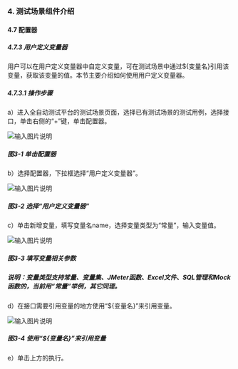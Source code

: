 ### 4. 测试场景组件介绍

#### 4.7 配置器

##### 4.7.3 用户定义变量器

用户可以在用户定义变量器中自定义变量，可在测试场景中通过${变量名}引用该变量，获取该变量的值。本节主要介绍如何使用用户定义变量器。

##### 4.7.3.1 操作步骤

a）进入全自动测试平台的测试场景页面，选择已有测试场景的测试用例，选择接口，单击右侧的“+”键，单击配置器。

![输入图片说明](../../../images/SoFlu%E5%85%A8%E8%87%AA%E5%8A%A8%E6%B5%8B%E8%AF%95%E5%B9%B3%E5%8F%B0%E6%95%99%E7%A8%8B/4.%20%E6%B5%8B%E8%AF%95%E5%9C%BA%E6%99%AF%E7%BB%84%E4%BB%B6%E4%BB%8B%E7%BB%8D/7.%20%E9%85%8D%E7%BD%AE%E5%99%A8/3-1.png)

##### 图3-1 单击配置器

b）选择配置器，下拉框选择“用户定义变量器”。

![输入图片说明](../../../images/SoFlu%E5%85%A8%E8%87%AA%E5%8A%A8%E6%B5%8B%E8%AF%95%E5%B9%B3%E5%8F%B0%E6%95%99%E7%A8%8B/4.%20%E6%B5%8B%E8%AF%95%E5%9C%BA%E6%99%AF%E7%BB%84%E4%BB%B6%E4%BB%8B%E7%BB%8D/7.%20%E9%85%8D%E7%BD%AE%E5%99%A8/3-2.png)

##### 图3-2 选择“用户定义变量器”

c）单击新增变量，填写变量名name，选择变量类型为“常量”，输入变量值。

![输入图片说明](../../../images/SoFlu%E5%85%A8%E8%87%AA%E5%8A%A8%E6%B5%8B%E8%AF%95%E5%B9%B3%E5%8F%B0%E6%95%99%E7%A8%8B/4.%20%E6%B5%8B%E8%AF%95%E5%9C%BA%E6%99%AF%E7%BB%84%E4%BB%B6%E4%BB%8B%E7%BB%8D/7.%20%E9%85%8D%E7%BD%AE%E5%99%A8/3-3.png)

##### 图3-3 填写变量相关参数

##### 说明：变量类型支持常量、变量集、JMeter函数、Excel文件、SQL管理和Mock函数的，当前用“常量”举例，其它同理。

d）在接口需要引用变量的地方使用“${变量名}”来引用变量。

![输入图片说明](../../../images/SoFlu%E5%85%A8%E8%87%AA%E5%8A%A8%E6%B5%8B%E8%AF%95%E5%B9%B3%E5%8F%B0%E6%95%99%E7%A8%8B/4.%20%E6%B5%8B%E8%AF%95%E5%9C%BA%E6%99%AF%E7%BB%84%E4%BB%B6%E4%BB%8B%E7%BB%8D/7.%20%E9%85%8D%E7%BD%AE%E5%99%A8/3-4.png)

##### 图3-4 使用“${变量名}”来引用变量

e）单击上方的执行。
